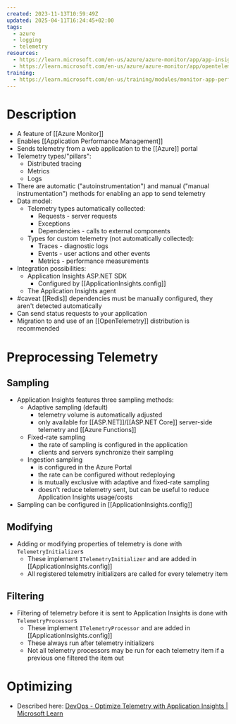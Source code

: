 ```yaml
---
created: 2023-11-13T10:59:49Z
updated: 2025-04-11T16:24:45+02:00
tags:
  - azure
  - logging
  - telemetry
resources:
  - https://learn.microsoft.com/en-us/azure/azure-monitor/app/app-insights-overview
  - https://learn.microsoft.com/en-us/azure/azure-monitor/app/opentelemetry-overview?tabs=aspnetcore
training:
  - https://learn.microsoft.com/en-us/training/modules/monitor-app-performance/
---
```

# Description
- A feature of [[Azure Monitor]]
- Enables [[Application Performance Management]]
- Sends telemetry from a web application to the [[Azure]] portal
- Telemetry types/"pillars":
	- Distributed tracing
	- Metrics
	- Logs
- There are automatic ("autoinstrumentation") and manual ("manual instrumentation") methods for enabling an app to send telemetry
- Data model:
	- Telemetry types automatically collected:
		- Requests - server requests
		- Exceptions
		- Dependencies - calls to external components
	- Types for custom telemetry (not automatically collected):
		- Traces - diagnostic logs
		- Events - user actions and other events
		- Metrics - performance measurements
- Integration possibilities:
	- Application Insights ASP.NET SDK
		- Configured by [[ApplicationInsights.config]]
	- The Application Insights agent
- #caveat [[Redis]] dependencies must be manually configured, they aren't detected automatically
- Can send status requests to your application
- Migration to and use of an [[OpenTelemetry]] distribution is recommended
# Preprocessing Telemetry
## Sampling
- Application Insights features three sampling methods:
	- Adaptive sampling (default)
		- telemetry volume is automatically adjusted
		- only available for [[ASP.NET]]/[[ASP.NET Core]] server-side telemetry and [[Azure Functions]]
	- Fixed-rate sampling
		- the rate of sampling is configured in the application
		- clients and servers synchronize their sampling
	- Ingestion sampling
		- is configured in the Azure Portal
		- the rate can be configured without redeploying
		- is mutually exclusive with adaptive and fixed-rate sampling
		- doesn't reduce telemetry sent, but can be useful to reduce Application Insights usage/costs
- Sampling can be configured in [[ApplicationInsights.config]]
## Modifying
- Adding or modifying properties of telemetry is done with `TelemetryInitializer`s
	- These implement `ITelemetryInitializer` and are added in [[ApplicationInsights.config]]
	- All registered telemetry initializers are called for every telemetry item
## Filtering
- Filtering of telemetry before it is sent to Application Insights is done with `TelemetryProcessor`s
	- These implement `ITelemetryProcessor` and are added in [[ApplicationInsights.config]]
	- These always run after telemetry initializers
	- Not all telemetry processors may be run for each telemetry item if a previous one filtered the item out

# Optimizing
- Described here: [DevOps - Optimize Telemetry with Application Insights | Microsoft Learn](https://learn.microsoft.com/en-us/archive/msdn-magazine/2017/may/devops-optimize-telemetry-with-application-insights)